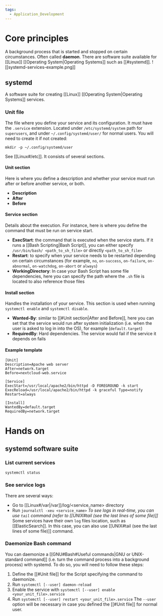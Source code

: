 ```yaml
---
tags:
  - Application_Development
---
```

# Core principles
A background process that is started and stopped on certain circumstances. Often called **daemon**.
There are software suite available for [[Linux]] [[Operating System|Operating Systems]] such as [[#systemd]].
![[systemd-services-example.png]]
## systemd
A software suite for creating [[Linux]] [[Operating System|Operating Systems]] services.
### Unit file
The file where you define your service and its configuration. It must have the ```.service``` extension.
Located under ```/etc/systemd/system``` path for ```superusers```, and under ```~/.config/systemd/user/``` for normal users. You will need to create it if not created:
```shell
mkdir -p ~/.config/systemd/user
```
See [[Linux#/etc]].
It consists of several sections.
#### Unit section
Here is where you define a description and whether your service must run after or before another service, or both.
- **Description**
- **After**
- **Before**
#### Service section
Details about the execution. For instance, here is where you define the command that must be run on service start.
- **ExecStart**: the command that is executed when the service starts. If it runs a [[Bash Scripting|Bash Script]], you can either specify ```/usr/bin/bash/ <path_to_sh_file>``` or directly ```<path_to_sh_file>```
- **Restart**: to specify when your service needs to be restarted depending on certain circumstances (for example, ```no```, ```on-success```, ```on-failure```, ```on-abnormal```, ```on-watchdog```, ```on-abort``` or ```always```)
- **WorkingDirectory**: In case your Bash Script has some file dependencies, here you can specify the path where the ```.sh``` file is located to also reference those files
#### Install section
Handles the installation of your service. This section is used when running ```systemctl enable``` and ```systemctl disable```.
- **Wanted-By**: similar to [[#Unit section|After and Before]], here you can set that the service would run after system initialization (i.e. when the user is asked to log in into the OS), for example (```default.target```)
- **RequiredBy**: Hard dependencies. The service would fail if the service it depends on fails
#### Example template
```
[Unit]
Description=Apache web server
After=network.target
Before=nextcloud-web.service

[Service]
ExecStart=/usr/local/apache2/bin/httpd -D FOREGROUND -k start ExecReload=/usr/local/apache2/bin/httpd -k graceful Type=notify Restart=always 

[Install]
WantedBy=default.target
RequiredBy=network.target
```
# Hands on
## systemd software suite
### List current services
```shell
systemctl status
```
### See service logs
There are several ways:
- Go to [[Linux#/var|/var]]/log/<service_name> directory
- Run `journalctl -xeu <service_name>`
_To see logs in real-time, you can use `tail` command (refer to [[UNIX#tail (see the last lines of some file)]]_
Some services have their own `log` files location, such as [[ElasticSearch]]. In this case, you can also use [[UNIX#tail (see the last lines of some file)]] command.
### Daemonize Bash command
You can daemonize a [[GNU#Bash#Useful commands|GNU or UNIX-standard command]] (i.e. turn the command process into a background process) with systemd. To do so, you will need to follow these steps:
1. Define the [[#Unit file]] for the Script specifying the command to daemonize.
2. Run ```systemctl [--user] daemon-reload```
3. Enable the service with ```systemctl [--user] enable <your_unit_file>.service```
4. Run ```systemctl [--user] restart <your_unit_file>.service```
The ```--user``` option will be necessary in case you defined the [[#Unit file]] for normal user.